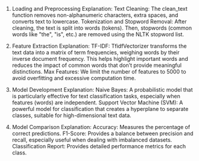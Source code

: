 1. Loading and Preprocessing
Explanation:
Text Cleaning: The clean_text function removes non-alphanumeric characters, extra spaces, and converts text to lowercase.
Tokenization and Stopword Removal: After cleaning, the text is split into words (tokens). Then, stopwords (common words like "the", "is", etc.) are removed using the NLTK stopword list.

2. Feature Extraction
Explanation:
TF-IDF: TfidfVectorizer transforms the text data into a matrix of term frequencies, weighing words by their inverse document frequency. This helps highlight important words and reduces the impact of common words that don’t provide meaningful distinctions.
Max Features: We limit the number of features to 5000 to avoid overfitting and excessive computation time.

3. Model Development
Explanation:
Naive Bayes: A probabilistic model that is particularly effective for text classification tasks, especially when features (words) are independent.
Support Vector Machine (SVM): A powerful model for classification that creates a hyperplane to separate classes, suitable for high-dimensional text data.

4. Model Comparison
Explanation:
Accuracy: Measures the percentage of correct predictions.
F1-Score: Provides a balance between precision and recall, especially useful when dealing with imbalanced datasets.
Classification Report: Provides detailed performance metrics for each class.

